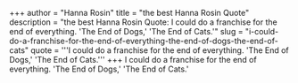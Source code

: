 +++
author = "Hanna Rosin"
title = "the best Hanna Rosin Quote"
description = "the best Hanna Rosin Quote: I could do a franchise for the end of everything. 'The End of Dogs,' 'The End of Cats.'"
slug = "i-could-do-a-franchise-for-the-end-of-everything-the-end-of-dogs-the-end-of-cats"
quote = '''I could do a franchise for the end of everything. 'The End of Dogs,' 'The End of Cats.'''
+++
I could do a franchise for the end of everything. 'The End of Dogs,' 'The End of Cats.'
